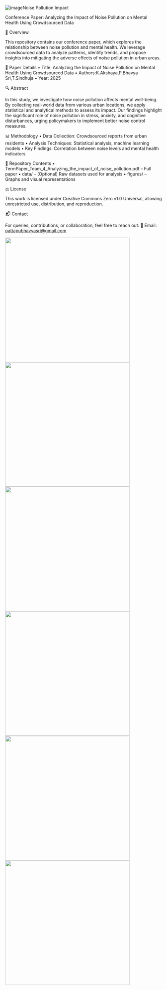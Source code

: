 ![image](https://github.com/user-attachments/assets/6c5af14d-d9dd-4cb0-8139-3d6ee4d341e6)Noise Pollution Impact

Conference Paper: Analyzing the Impact of Noise Pollution on Mental Health Using Crowdsourced Data

📌 Overview

This repository contains our conference paper, which explores the relationship between noise pollution and mental health. We leverage crowdsourced data to analyze patterns, identify trends, and propose insights into mitigating the adverse effects of noise pollution in urban areas.

📄 Paper Details
	•	Title: Analyzing the Impact of Noise Pollution on Mental Health Using Crowdsourced Data
	•	Authors:K.Akshaya,P.Bhavya Sri,T.Sindhuja
	•	Year: 2025

🔍 Abstract

In this study, we investigate how noise pollution affects mental well-being. By collecting real-world data from various urban locations, we apply statistical and analytical methods to assess its impact. Our findings highlight the significant role of noise pollution in stress, anxiety, and cognitive disturbances, urging policymakers to implement better noise control measures.

📊 Methodology
	•	Data Collection: Crowdsourced reports from urban residents
	•	Analysis Techniques: Statistical analysis, machine learning models
	•	Key Findings: Correlation between noise levels and mental health indicators

📂 Repository Contents
	•	TermPaper_Team_4_Analyzing_the_impact_of_noise_pollution.pdf – Full paper
	•	data/ – (Optional) Raw datasets used for analysis
	•	figures/ – Graphs and visual representations

⚖️ License

This work is licensed under Creative Commons Zero v1.0 Universal, allowing unrestricted use, distribution, and reproduction.

📬 Contact

For queries, contributions, or collaboration, feel free to reach out:
📧 Email: pattapubhavyasri@gmail.com

<img src="https://github.com/user-attachments/assets/2897a608-fa7d-43a7-bb83-bcf2aaf97f55" width="400"/>
<img src="https://github.com/user-attachments/assets/18e0ba67-a2e1-4296-8462-caca72c5b558" width="400"/>
<img src="https://github.com/user-attachments/assets/8dbdc8f4-d46c-4851-9022-a4fa1f785899" width="400"/>
<img src="https://github.com/user-attachments/assets/79d8b908-331c-43ae-b9f2-87724805f721" width="400"/>
<img src="https://github.com/user-attachments/assets/498c7558-e3a2-4862-a074-88b4566495a7" width="400"/>
<img src="https://github.com/user-attachments/assets/920e1cc5-bf89-4ce8-8d43-cc48697f484b" width="400"/>



